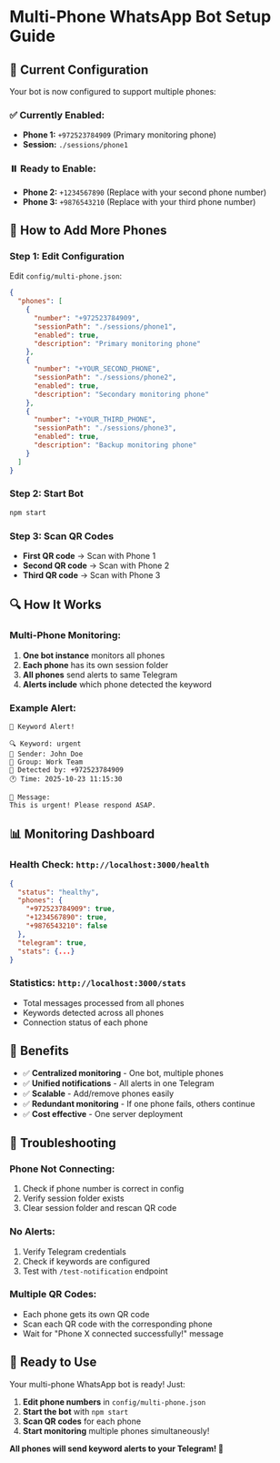 # Multi-Phone WhatsApp Bot Setup Guide

## 🎯 **Current Configuration**

Your bot is now configured to support multiple phones:

### **✅ Currently Enabled:**
- **Phone 1:** `+972523784909` (Primary monitoring phone)
- **Session:** `./sessions/phone1`

### **⏸️ Ready to Enable:**
- **Phone 2:** `+1234567890` (Replace with your second phone number)
- **Phone 3:** `+9876543210` (Replace with your third phone number)

## 📱 **How to Add More Phones**

### **Step 1: Edit Configuration**
Edit `config/multi-phone.json`:

```json
{
  "phones": [
    {
      "number": "+972523784909",
      "sessionPath": "./sessions/phone1",
      "enabled": true,
      "description": "Primary monitoring phone"
    },
    {
      "number": "+YOUR_SECOND_PHONE",
      "sessionPath": "./sessions/phone2", 
      "enabled": true,
      "description": "Secondary monitoring phone"
    },
    {
      "number": "+YOUR_THIRD_PHONE",
      "sessionPath": "./sessions/phone3",
      "enabled": true,
      "description": "Backup monitoring phone"
    }
  ]
}
```

### **Step 2: Start Bot**
```bash
npm start
```

### **Step 3: Scan QR Codes**
- **First QR code** → Scan with Phone 1
- **Second QR code** → Scan with Phone 2  
- **Third QR code** → Scan with Phone 3

## 🔍 **How It Works**

### **Multi-Phone Monitoring:**
1. **One bot instance** monitors all phones
2. **Each phone** has its own session folder
3. **All phones** send alerts to same Telegram
4. **Alerts include** which phone detected the keyword

### **Example Alert:**
```
🚨 Keyword Alert!

🔍 Keyword: urgent
👤 Sender: John Doe
👥 Group: Work Team
📱 Detected by: +972523784909
🕐 Time: 2025-10-23 11:15:30

💬 Message:
This is urgent! Please respond ASAP.
```

## 📊 **Monitoring Dashboard**

### **Health Check:** `http://localhost:3000/health`
```json
{
  "status": "healthy",
  "phones": {
    "+972523784909": true,
    "+1234567890": true,
    "+9876543210": false
  },
  "telegram": true,
  "stats": {...}
}
```

### **Statistics:** `http://localhost:3000/stats`
- Total messages processed from all phones
- Keywords detected across all phones
- Connection status of each phone

## 🎯 **Benefits**

- ✅ **Centralized monitoring** - One bot, multiple phones
- ✅ **Unified notifications** - All alerts in one Telegram
- ✅ **Scalable** - Add/remove phones easily
- ✅ **Redundant monitoring** - If one phone fails, others continue
- ✅ **Cost effective** - One server deployment

## 🔧 **Troubleshooting**

### **Phone Not Connecting:**
1. Check if phone number is correct in config
2. Verify session folder exists
3. Clear session folder and rescan QR code

### **No Alerts:**
1. Verify Telegram credentials
2. Check if keywords are configured
3. Test with `/test-notification` endpoint

### **Multiple QR Codes:**
- Each phone gets its own QR code
- Scan each QR code with the corresponding phone
- Wait for "Phone X connected successfully!" message

## 🚀 **Ready to Use**

Your multi-phone WhatsApp bot is ready! Just:
1. **Edit phone numbers** in `config/multi-phone.json`
2. **Start the bot** with `npm start`
3. **Scan QR codes** for each phone
4. **Start monitoring** multiple phones simultaneously!

**All phones will send keyword alerts to your Telegram! 🎉**
